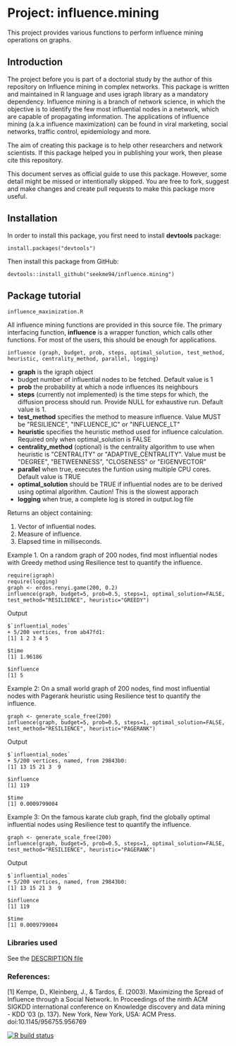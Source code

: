# Project: influence.mining

This project provides various functions to perform influence mining operations on graphs.

## Introduction
The project before you is part of a doctorial study by the author of this repository on Influence mining in complex networks. This package is written and maintained in R language and uses igraph library as a mandatory dependency.
Influence mining is a branch of network science, in which the objective is to identify the few most influential nodes in a network, which are capable of propagating information. The applications of influence mining (a.k.a influence maximization) can be found in viral marketing, social networks, traffic control, epidemiology and more.

The aim of creating this package is to help other researchers and network scientists. If this package helped you in publishing your work, then please cite this repository.

This document serves as official guide to use this package. However, some detail might be missed or intentionally skipped. You are free to fork, suggest and make changes and create pull requests to make this package more useful.

## Installation
In order to install this package, you first need to install **devtools** package:
```
install.packages("devtools")
```
Then install this package from GitHub:
```
devtools::install_github("seekme94/influence.mining")
```


## Package tutorial

```
influence_maximization.R
```
All influence mining functions are provided in this source file. The primary interfacing function, **influence** is a wrapper function, which calls other functions. For most of the users, this should be enough for applications.
```
influence (graph, budget, prob, steps, optimal_solution, test_method, heuristic, centrality_method, parallel, logging)
```
- **graph** is the igraph object
- budget number of influential nodes to be fetched. Default value is 1
- **prob** the probability at which a node influences its neighbours
- **steps** (currently not implemented) is the time steps for which, the diffusion process should run. Provide NULL for exhaustive run. Default value is 1.
- **test_method** specifies the method to measure influence. Value MUST be "RESILIENCE", "INFLUENCE_IC" or "INFLUENCE_LT"
- **heuristic** specifies the heuristic method used for influence calculation. Required only when optimal_solution is FALSE
- **centrality_method** (optional) is the centrality algorithm to use when heuristic is "CENTRALITY" or "ADAPTIVE_CENTRALITY". Value must be "DEGREE", "BETWEENNESS", "CLOSENESS" or "EIGENVECTOR"
- **parallel** when true, executes the funtion using multiple CPU cores. Default value is TRUE
- **optimal_solution** should be TRUE if influential nodes are to be derived using optimal algorithm. Caution! This is the slowest apporach
- **logging** when true, a complete log is stored in output.log file

Returns an object containing:
1.  Vector of influential nodes.
2.  Measure of influence. 
3.  Elapsed time in milliseconds.

Example 1.
On a random graph of 200 nodes, find most influential nodes with Greedy method using Resilience test to quantify the influence.
```
require(igraph)
require(logging)
graph <- erdos.renyi.game(200, 0.2)
influence(graph, budget=5, prob=0.5, steps=1, optimal_solution=FALSE, test_method="RESILIENCE", heuristic="GREEDY")
```
Output
```
$`influential_nodes`
+ 5/200 vertices, from ab47fd1:
[1] 1 2 3 4 5

$time
[1] 1.96186

$influence
[1] 5
```

Example 2:
On a small world graph of 200 nodes, find most influential nodes with Pagerank heuristic using Resilience test to quantify the influence.
```
graph <- generate_scale_free(200)
influence(graph, budget=5, prob=0.5, steps=1, optimal_solution=FALSE, test_method="RESILIENCE", heuristic="PAGERANK")
```
Output
```
$`influential_nodes`
+ 5/200 vertices, named, from 29843b0:
[1] 13 15 21 3  9 

$influence
[1] 119

$time
[1] 0.0009799004
```

Example 3:
On the famous karate club graph, find the globally optimal influential nodes using Resilience test to quantify the influence.
```
graph <- generate_scale_free(200)
influence(graph, budget=5, prob=0.5, steps=1, optimal_solution=FALSE, test_method="RESILIENCE", heuristic="PAGERANK")
```
Output
```
$`influential_nodes`
+ 5/200 vertices, named, from 29843b0:
[1] 13 15 21 3  9 

$influence
[1] 119

$time
[1] 0.0009799004
```


### Libraries used
See the [DESCRIPTION file](https://github.com/seekme94/influence.mining/blob/master/DESCRIPTION)


### References:
[1] Kempe, D., Kleinberg, J., & Tardos, É. (2003). Maximizing the Spread of Influence through a Social Network. In Proceedings of the ninth ACM SIGKDD international conference on Knowledge discovery and data mining - KDD ’03 (p. 137). New York, New York, USA: ACM Press. doi:10.1145/956755.956769


<!-- badges: start -->
[![R build status](https://github.com/seekme94/influence.mining/workflows/R-CMD-check/badge.svg)](https://github.com/seekme94/influence.mining/actions)
<!-- badges: end -->
